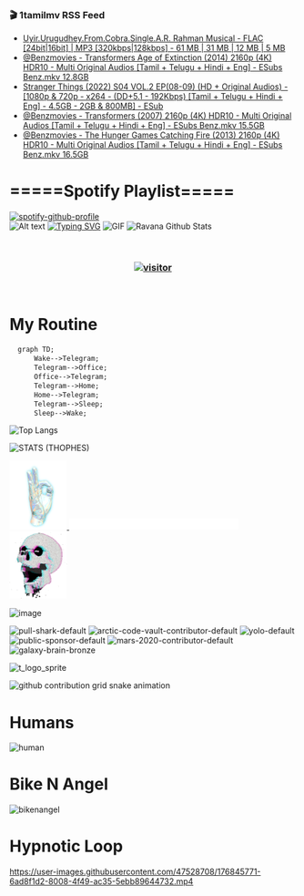 ### 🎬 1tamilmv RSS Feed

<!-- BLOG-POST-LIST:START -->
- [Uyir.Urugudhey.From.Cobra.Single.A.R. Rahman Musical - FLAC [24bit|16bit] | MP3 [320kbps|128kbps] - 61 MB | 31 MB | 12 MB | 5 MB](https://www.1tamilmv.space/index.php?/forums/topic/164990-uyirurugudheyfromcobrasinglear-rahman-musical-flac-24bit16bit-mp3-320kbps128kbps-61-mb-31-mb-12-mb-5-mb/&do=findComment&comment=329772)
- [@Benzmovies - Transformers Age of Extinction &lpar;2014&rpar; 2160p &lpar;4K&rpar; HDR10 - Multi  Original Audios [Tamil + Telugu + Hindi + Eng] - ESubs Benz.mkv 12.8GB](https://www.1tamilmv.space/index.php?/forums/topic/164989-benzmovies-transformers-age-of-extinction-2014-2160p-4k-hdr10-multi-original-audios-tamil-telugu-hindi-eng-%C2%A0esubs-benzmkv-128gb/&do=findComment&comment=329771)
- [Stranger Things &lpar;2022&rpar; S04 VOL.2 EP&lpar;08-09&rpar; &lpar;HD + Original Audios&rpar; - [1080p &amp; 720p - x264 - &lpar;DD+5.1 - 192Kbps&rpar; [Tamil + Telugu + Hindi + Eng] - 4.5GB - 2GB &amp; 800MB] - ESub](https://www.1tamilmv.space/index.php?/forums/topic/164819-stranger-things-2022-s04-vol2-ep08-09-hd-original-audios-1080p-720p-x264-dd51-192kbps-tamil-telugu-hindi-eng-45gb-2gb-800mb-esub/&do=findComment&comment=329770)
- [@Benzmovies - Transformers &lpar;2007&rpar; 2160p &lpar;4K&rpar; HDR10 - Multi  Original Audios [Tamil + Telugu + Hindi + Eng] - ESubs Benz.mkv 15.5GB](https://www.1tamilmv.space/index.php?/forums/topic/164988-benzmovies-transformers-2007-2160p-4k-hdr10-multi-original-audios-tamil-telugu-hindi-eng-%C2%A0esubs-benzmkv-155gb/&do=findComment&comment=329769)
- [@Benzmovies - The Hunger Games Catching Fire &lpar;2013&rpar; 2160p &lpar;4K&rpar; HDR10 - Multi  Original Audios [Tamil + Telugu + Hindi + Eng] - ESubs Benz.mkv 16.5GB](https://www.1tamilmv.space/index.php?/forums/topic/164987-benzmovies-the-hunger-games-catching-fire-2013-2160p-4k-hdr10-multi-original-audios-tamil-telugu-hindi-eng-%C2%A0esubs-benzmkv-165gb/&do=findComment&comment=329768)
<!-- BLOG-POST-LIST:END -->

# =====Spotify Playlist=====
[![spotify-github-profile](https://spotify-github-profile.vercel.app/api/view?uid=31rfzgmuvvewegdlxvlev4ynz4vu&cover_image=true&theme=default&bar_color=53b14f&bar_color_cover=true)](https://ravana69.github.io/rss)
</br>
![Alt text](https://spotify-recently-played-readme.vercel.app/api?user=31rfzgmuvvewegdlxvlev4ynz4vu)
[![Typing SVG](https://readme-typing-svg.herokuapp.com?color=%2336BCF7&center=true&vCenter=true&multiline=true&height=81&lines=I+AM+RAVANA;CONTACT+ME+ON+TELEGRAM%3A+%40R4V4N4)](https://git.io/typing-svg)
<img align="centre" height="400px" width="490px" alt="GIF" src="https://github.com/ravana69/ravana69/blob/master/rvm.gif" />
![Ravana Github Stats](https://github-readme-stats.vercel.app/api?username=ravana69&&show_icons=true&theme=radical)

<br />
<h3 align="center"> <a href="https://t.me/r4v4n4"><img src="https://profile-counter.glitch.me/ravana69/count.svg" alt="visitor" width="600"></a> </h3>
</br>

<H1>My Routine</H1>

```mermaid
  graph TD;
      Wake-->Telegram;
      Telegram-->Office;
      Office-->Telegram;
      Telegram-->Home;
      Home-->Telegram;
      Telegram-->Sleep;
      Sleep-->Wake;
```
![Top Langs](https://github-readme-stats.vercel.app/api/top-langs/?username=ravana69&&show_icons=true&theme=radical)

![STATS (THOPHES)](https://github-profile-trophy.vercel.app/?username=ravana69&theme=gruvbox&margin-w=10&margin-h=15&column=8)
<br />
<p align="left">
    <a href="#">
        <img width="20%" src="./assets/images/hand.gif" alt="" />
    </a>
    <a href="#">
        <img width="59%" src="./assets/images/spacer.png" alt="" >
    </a>
    <a href="#">
        <img width="20%" src="./assets/images/skull.gif" alt="" />
    </a>
</p>


![image](https://user-images.githubusercontent.com/47528708/175298537-0623dc00-7b1a-4ec1-b5b1-71768763a234.png)

<img width="148" alt="pull-shark-default" src="https://user-images.githubusercontent.com/47528708/176419715-70981865-4dc6-489a-8a1a-06842db67b15.gif"> <img width="148" alt="arctic-code-vault-contributor-default" src="https://user-images.githubusercontent.com/47528708/175267501-e1fbbb8f-c2b2-4882-b865-2ac4debef26c.png"> <img width="148" alt="yolo-default" src="https://user-images.githubusercontent.com/47528708/175267654-281a1880-1129-4b7b-bf2f-de5dd2bc5afa.png"> <img width="148" alt="public-sponsor-default" src="https://user-images.githubusercontent.com/47528708/175268448-2e78cc75-fb25-4d76-bd22-7df520446b45.png"> <img width="148" alt="mars-2020-contributor-default" src="https://user-images.githubusercontent.com/47528708/175268475-de6d987a-3be9-4353-86a5-23b422559355.png"> <img width="148" alt="galaxy-brain-bronze" src="https://user-images.githubusercontent.com/47528708/176419717-e2fdca8b-0fdc-47dd-9511-a7ff52178a33.gif">

![t_logo_sprite](https://user-images.githubusercontent.com/47528708/175293007-21ff1792-1fca-4be3-bcae-12fdc3aa414f.svg)

![github contribution grid snake animation](https://raw.githubusercontent.com/ravana69/ravana69/output/github-contribution-grid-snake-dark.svg#gh-dark-mode-only)

# Humans
<img width="170" alt="human" src="https://user-images.githubusercontent.com/47528708/176413829-c142d478-1c96-4c3c-a2a4-2dd35374c335.gif">

# Bike N Angel
<img width="170" alt="bikenangel" src="https://user-images.githubusercontent.com/47528708/176616968-3a44f91e-8016-477c-9bb5-c4689a1adbee.gif">

# Hypnotic Loop

https://user-images.githubusercontent.com/47528708/176845771-6ad8f1d2-8008-4f49-ac35-5ebb89644732.mp4


